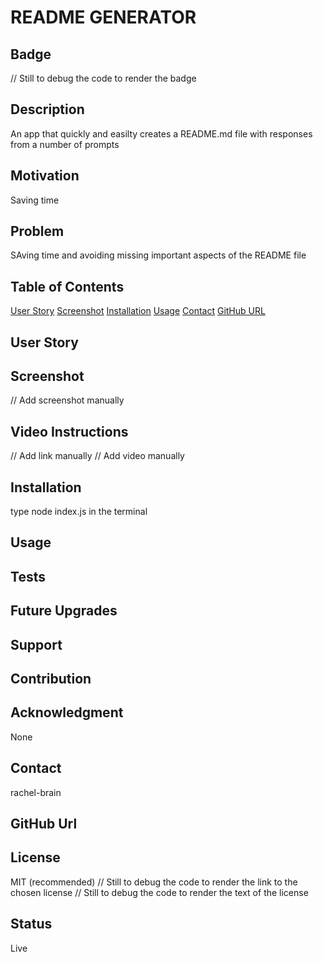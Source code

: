 # README GENERATOR

## Badge

// Still to debug the code to render the badge

## Description
An app that quickly and easilty creates a README.md file with responses from a number of prompts
    
## Motivation
Saving time
    
## Problem
SAving time and avoiding missing important aspects of the README file

## Table of Contents
[User Story](https://github.com/rachel-brain/readme-generator#user-story)
[Screenshot](https://github.com/rachel-brain/readme-generator#screenshot)
[Installation](https://github.com/rachel-brain/readme-generator#installation)
[Usage](https://github.com/rachel-brain/readme-generator#usage)
[Contact](https://github.com/rachel-brain/readme-generator#contact)
[GitHub URL](https://github.com/rachel-brain/readme-generator#github-url)

## User Story

    
## Screenshot
// Add screenshot manually
    
## Video Instructions
// Add link manually
// Add video manually
    
## Installation
type node index.js in the terminal
    
## Usage

    
## Tests

    
## Future Upgrades

    
## Support

    
## Contribution

    
## Acknowledgment
None
    
## Contact
rachel-brain


## GitHub Url


## License
 MIT (recommended)
// Still to debug the code to render the link to the chosen license
// Still to debug the code to render the text of the license

## Status
Live
    